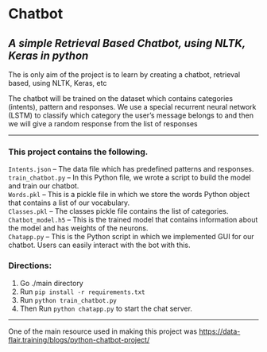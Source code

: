 # Chatbot
## *A simple Retrieval Based Chatbot, using NLTK, Keras in python*

The is only aim of the project is to learn by creating a chatbot, retrieval based, using NLTK, Keras, etc

The chatbot will be trained on the dataset which contains categories (intents), pattern and responses.
We use a special recurrent neural network (LSTM) to classify which category the user’s message belongs to 
and then we will give a random response from the list of responses

---

### This project contains the following.
`Intents.json` – The data file which has predefined patterns and responses. <br>
`train_chatbot.py` – In this Python file, we wrote a script to build the model and train our chatbot. <br>
`Words.pkl` – This is a pickle file in which we store the words Python object that contains a list of our vocabulary.<br>
`Classes.pkl` – The classes pickle file contains the list of categories.<br>
`Chatbot_model.h5` – This is the trained model that contains information about the model and has weights of the neurons.<br>
`Chatapp.py` – This is the Python script in which we implemented GUI for our chatbot. Users can easily interact with the bot with this.<br>

### **Directions**:
1. Go ./main directory
2. Run `pip install -r requirements.txt`
3. Run `python train_chatbot.py`
4. Then Run `python chatapp.py` to start the chat server.
---
One of the main resource used in making this project was https://data-flair.training/blogs/python-chatbot-project/
